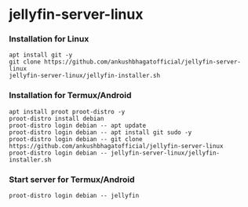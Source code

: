 # jellyfin-server-linux

### Installation for Linux
```
apt install git -y
git clone https://github.com/ankushbhagatofficial/jellyfin-server-linux
jellyfin-server-linux/jellyfin-installer.sh
```

### Installation for Termux/Android
```
apt install proot proot-distro -y
proot-distro install debian
proot-distro login debian -- apt update
proot-distro login debian -- apt install git sudo -y
proot-distro login debian -- git clone https://github.com/ankushbhagatofficial/jellyfin-server-linux
proot-distro login debian -- jellyfin-server-linux/jellyfin-installer.sh
```

### Start server for Termux/Android
```
proot-distro login debian -- jellyfin
```
